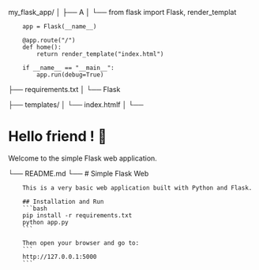 my_flask_app/
│
├── A
│   └──
        from flask import Flask, render_templat

        app = Flask(__name__)

        @app.route("/")
        def home():
            return render_template("index.html")

        if __name__ == "__main__":
            app.run(debug=True)

├── requirements.txt
│   └──
        Flask

├── templates/
│   └── index.htmlf
│       └──
            <!DOCTYPE html>
            <html lang="en">
            <head>
                <meta charset="UTF-8">
                <title>Simple Web App</title>
            </head>
            <body>
                <h1>Hello friend ! 👋</h1>
                <p>Welcome to the simple Flask web application.</p>
            </body>
            </html>

└── README.md
    └──
        # Simple Flask Web 

        This is a very basic web application built with Python and Flask.

        ## Installation and Run
        ```bash
        pip install -r requirements.txt
        python app.py
        ```

        Then open your browser and go to:
        ```
        http://127.0.0.1:5000
        ```
